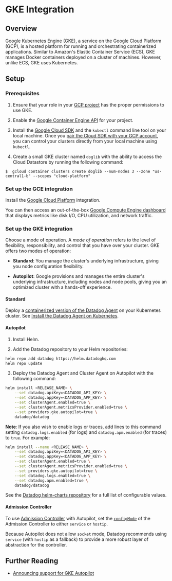 # GKE Integration

## Overview

Google Kubernetes Engine (GKE), a service on the Google Cloud Platform (GCP), is a hosted platform for running and orchestrating containerized applications. Similar to Amazon's Elastic Container Service (ECS), GKE manages Docker containers deployed on a cluster of machines. However, unlike ECS, GKE uses Kubernetes.

## Setup

### Prerequisites

1. Ensure that your role in your [GCP project][1] has the proper permissions to use GKE. 

2. Enable the [Google Container Engine API][2] for your project. 

3. Install the [Google Cloud SDK][3] and the `kubectl` command line tool on your local machine. Once you [pair the Cloud SDK with your GCP account][4], you can control your clusters directly from your local machine using `kubectl`.

4. Create a small GKE cluster named `doglib` with the ability to access the Cloud Datastore by running the following command:

```
$  gcloud container clusters create doglib --num-nodes 3 --zone "us-central1-b" --scopes "cloud-platform"
```

### Set up the GCE integration 

Install the [Google Cloud Platform][5] integration.

You can then access an out-of-the-box [Google Compute Engine dashboard][6] that displays metrics like disk I/O, CPU utilization, and network traffic.

### Set up the GKE integration

Choose a mode of operation. A *mode of operation* refers to the level of flexibility, responsibility, and control that you have over your cluster. GKE offers two modes of operation:

- **Standard**: You manage the cluster's underlying infrastructure, giving you node configuration flexibility.

- **Autopilot**: Google provisions and manages the entire cluster's underlying infrastructure, including nodes and node pools, giving you an optimized cluster with a hands-off experience.

<!-- xxx tabs xxx -->
<!-- xxx tab "Standard" xxx -->

#### Standard

Deploy a [containerized version of the Datadog Agent][7] on your Kubernetes cluster. See [Install the Datadog Agent on Kubernetes][8].

<!-- xxz tab xxx -->
<!-- xxx tab "Autopilot" xxx -->

#### Autopilot

1. Install Helm.

2. Add the Datadog repository to your Helm repositories:

  ```bash
  helm repo add datadog https://helm.datadoghq.com
  helm repo update
  ```

3. Deploy the Datadog Agent and Cluster Agent on Autopilot with the following command:

  ```bash
  helm install <RELEASE_NAME> \
      --set datadog.apiKey=<DATADOG_API_KEY> \
      --set datadog.appKey=<DATADOG_APP_KEY> \
      --set clusterAgent.enabled=true \
      --set clusterAgent.metricsProvider.enabled=true \
      --set providers.gke.autopilot=true \
      datadog/datadog
  ```

  **Note**: If you also wish to enable logs or traces, add lines to this command setting `datadog.logs.enabled` (for logs) and `datadog.apm.enabled` (for traces) to `true`. For example:

  ```bash
  helm install --name <RELEASE_NAME> \
      --set datadog.apiKey=<DATADOG_API_KEY> \
      --set datadog.appKey=<DATADOG_APP_KEY> \
      --set clusterAgent.enabled=true \
      --set clusterAgent.metricsProvider.enabled=true \
      --set providers.gke.autopilot=true \
      --set datadog.logs.enabled=true \
      --set datadog.apm.enabled=true \
      datadog/datadog
  ```

  See the [Datadog helm-charts repository][9] for a full list of configurable values.

#### Admission Controller
 
To use [Admission Controller](https://docs.datadoghq.com/containers/cluster_agent/admission_controller/?tab=operator) with Autopilot, set the [`configMode`](https://github.com/DataDog/helm-charts/blob/main/charts/datadog/values.yaml#L922) of the Admission Controller to either `service` or `hostip`. 

Because Autopilot does not allow `socket` mode, Datadog recommends using `service` (with `hostip` as a fallback) to provide a more robust layer of abstraction for the controller. 
<!-- xxz tab xxx -->
<!-- xxz tabs xxx -->

## Further Reading

- [Announcing support for GKE Autopilot][10]

[1]: https://cloud.google.com/resource-manager/docs/creating-managing-projects
[2]: https://console.cloud.google.com/apis/api/container.googleapis.com
[3]: https://cloud.google.com/sdk/docs/
[4]: https://cloud.google.com/sdk/docs/initializing
[5]: /integrations/google_cloud_platform/
[6]: https://app.datadoghq.com/screen/integration/gce
[7]: https://app.datadoghq.com/account/settings/agent/latest?platform=kubernetes
[8]: https://docs.datadoghq.com/containers/kubernetes/installation?tab=operator
[9]: https://github.com/DataDog/helm-charts/tree/master/charts/datadog#values
[10]: https://www.datadoghq.com/blog/gke-autopilot-monitoring/

